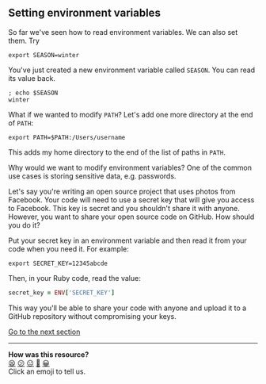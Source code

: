 ## Setting environment variables
So far we've seen how to read environment variables. We can also set them. Try

`export SEASON=winter`

You've just created a new environment variable called `SEASON`. You can read its value back.

```shell
; echo $SEASON
winter

```

What if we wanted to modify `PATH`? Let's add one more directory at the end of `PATH`:

`export PATH=$PATH:/Users/username`

This adds my home directory to the end of the list of paths in `PATH`.

Why would we want to modify environment variables? One of the common use cases is storing sensitive data, e.g. passwords.

Let's say you're writing an open source project that uses photos from Facebook. Your code will need to use a secret key that will give you access to Facebook. This key is secret and you shouldn't share it with anyone. However, you want to share your open source code on GitHub. How should you do it?

Put your secret key in an environment variable and then read it from your code when you need it. For example:

`export SECRET_KEY=12345abcde`

Then, in your Ruby code, read the value:

```ruby
secret_key = ENV['SECRET_KEY']
```

This way you'll be able to share your code with anyone and upload it to a GitHub repository without compromising your keys.

[Go to the next section](./27_profile_files.ed.md)


<!-- BEGIN GENERATED SECTION DO NOT EDIT -->

---

**How was this resource?**  
[😫](https://airtable.com/shrUJ3t7KLMqVRFKR?prefill_Repository=makersacademy/course&prefill_File=foundations/command_line/26_setting_environment_variables.md&prefill_Sentiment=😫) [😕](https://airtable.com/shrUJ3t7KLMqVRFKR?prefill_Repository=makersacademy/course&prefill_File=foundations/command_line/26_setting_environment_variables.md&prefill_Sentiment=😕) [😐](https://airtable.com/shrUJ3t7KLMqVRFKR?prefill_Repository=makersacademy/course&prefill_File=foundations/command_line/26_setting_environment_variables.md&prefill_Sentiment=😐) [🙂](https://airtable.com/shrUJ3t7KLMqVRFKR?prefill_Repository=makersacademy/course&prefill_File=foundations/command_line/26_setting_environment_variables.md&prefill_Sentiment=🙂) [😀](https://airtable.com/shrUJ3t7KLMqVRFKR?prefill_Repository=makersacademy/course&prefill_File=foundations/command_line/26_setting_environment_variables.md&prefill_Sentiment=😀)  
Click an emoji to tell us.

<!-- END GENERATED SECTION DO NOT EDIT -->
